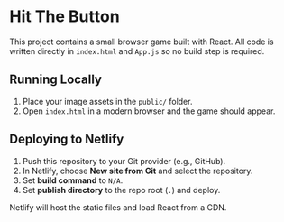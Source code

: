 # Hit The Button

This project contains a small browser game built with React. All code is written directly in `index.html` and `App.js` so no build step is required.

## Running Locally
1. Place your image assets in the `public/` folder.
2. Open `index.html` in a modern browser and the game should appear.

## Deploying to Netlify
1. Push this repository to your Git provider (e.g., GitHub).
2. In Netlify, choose **New site from Git** and select the repository.
3. Set **build command** to `N/A`.
4. Set **publish directory** to the repo root (`.`) and deploy.

Netlify will host the static files and load React from a CDN.

